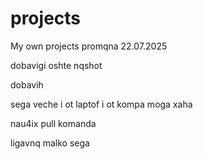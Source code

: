 # projects
My own projects
promqna 22.07.2025

dobavigi oshte nqshot

dobavih

sega veche i ot laptof i ot kompa moga xaha

nau4ix pull komanda

ligavnq malko sega

